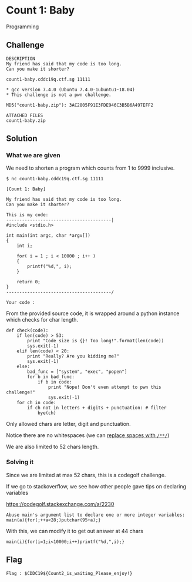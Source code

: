 # Count 1: Baby
Programming

## Challenge 

	DESCRIPTION
	My friend has said that my code is too long.
	Can you make it shorter?

	count1-baby.cddc19q.ctf.sg 11111

	* gcc version 7.4.0 (Ubuntu 7.4.0-1ubuntu1~18.04)
	* This challenge is not a pwn challenge.

	MD5("count1-baby.zip"): 3AC2805F91E3FDE946C3B5B6A497EFF2

	ATTACHED FILES
	count1-baby.zip

## Solution

### What we are given

We need to shorten a program which counts from 1 to 9999 inclusive.

	$ nc count1-baby.cddc19q.ctf.sg 11111

	[Count 1: Baby]

	My friend has said that my code is too long.
	Can you make it shorter?

	This is my code:
	----------------------------------------|
	#include <stdio.h>

	int main(int argc, char *argv[])
	{
		int i;

		for( i = 1 ; i < 10000 ; i++ )
		{
			printf("%d,", i);
		}

		return 0;
	}
	----------------------------------------/
	    
	Your code : 

From the provided source code, it is wrapped around a python instance which checks for char length.

	def check(code):
	    if len(code) > 53:
	        print "Code size is {}! Too long!".format(len(code))
	        sys.exit(-1)
	    elif len(code) < 20:
	        print "Really? Are you kidding me?"
	        sys.exit(-1)
	    else:
	        bad_func = ["system", "exec", "popen"]
	        for b in bad_func:
	            if b in code:
	                print "Nope! Don't even attempt to pwn this challenge!"
	                sys.exit(-1)
	    for ch in code:
	        if ch not in letters + digits + punctuation: # filter
	            bye(ch)

Only allowed chars are letter, digit and punctuation.

Notice there are no whitespaces (we can [replace spaces with `/**/`](https://www.quora.com/Is-it-possible-to-write-a-C-Program-without-any-whitespace))

We are also limited to 52 chars length.

### Solving it

Since we are limited at max 52 chars, this is a codegolf challenge.

If we go to stackoverflow, we see how other people gave tips on declaring variables

https://codegolf.stackexchange.com/a/2230

	Abuse main's argument list to declare one or more integer variables:
	main(a){for(;++a<28;)putchar(95+a);}

With this, we can modify it to get out answer at 44 chars

	main(i){for(i=1;i<10000;i++)printf("%d,",i);}

## Flag

	Flag : $CDDC19${Count2_is_waiting_Please_enjoy!}
